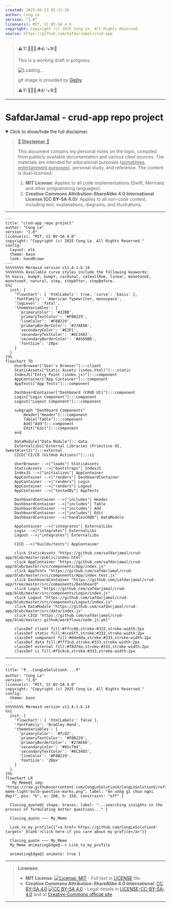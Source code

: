 ```yaml
---
created: 2025-06-13 05:31:26
author: Cong Le
version: "1.0"
license(s): MIT, CC BY-SA 4.0
copyright: Copyright (c) 2025 Cong Le. All Rights Reserved.
source: https://github.com/SafdarJamal/crud-app
---
```



> ⚠️🏗️🚧🦺🧱🪵🪨🪚🛠️👷
> 
> This is a working draft in progress.
> 
> ![Loading...](https://media0.giphy.com/media/v1.Y2lkPTc5MGI3NjExZmdoYWhxb3c2NmR6OGZoMzN5NWxqNjJmbmVxd3U0NDFobjc4ZHdvNyZlcD12MV9pbnRlcm5hbF9naWZfYnlfaWQmY3Q9Zw/xUA7bjPYcgAvwq5CKc/giphy.gif)
> 
> gif image is provided by [Giphy](https://giphy.com)
> 
> ⚠️🏗️🚧🦺🧱🪵🪨🪚🛠️👷

----


# SafdarJamal - crud-app repo project
<details open>
<summary>Click to show/hide the full disclaimer.</summary>
   
> <ins>📢 **Disclaimer** 🚨</ins>
>
> This document contains my personal notes on the topic,
> compiled from publicly available documentation and various cited sources.
> The materials are intended for educational purposes (<ins>sometimes, entertainment purposes</ins>), personal study, and reference.
> The content is dual-licensed:
> 1. **MIT License:** Applies to all code implementations (Swift, Mermaid, and other programming languages).
> 2. **Creative Commons Attribution-ShareAlike 4.0 International License (CC BY-SA 4.0):** Applies to all non-code content, including text, explanations, diagrams, and illustrations.

</details>


----

```mermaid
---
title: "crud-app repo project"
author: "Cong Le"
version: "1.0"
license(s): "MIT, CC BY-SA 4.0"
copyright: "Copyright (c) 2025 Cong Le. All Rights Reserved."
config:
  layout: elk
  theme: base
  look: handDrawn
---
%%%%%%%% Mermaid version v11.4.1-b.14
%%%%%%%% Available curve styles include the following keywords:
%% basis, bumpX, bumpY, cardinal, catmullRom, linear, monotoneX, monotoneY, natural, step, stepAfter, stepBefore.
%%{
  init: {
    'flowchart': { 'htmlLabels': true, 'curve': 'basis' },
    'fontFamily': 'American Typewriter, monospace',
    'logLevel': 'fatal',
    'themeVariables': {
      'primaryColor': '#22BB',
      'primaryTextColor': '#F8B229',
      'lineColor': '#F8B229',
      'primaryBorderColor': '#27AE60',
      'secondaryColor': '#E2F1',
      'secondaryTextColor': '#6C3483',
      'secondaryBorderColor': '#A569BD',
      'fontSize': '20px'
    }
  }
}%%
flowchart TD
    UserBrowser["User's Browser"]:::client
    StaticAssets["Static Assets (index.html)"]:::static
    IndexJS["Entry Point (index.js)"]:::component
    AppContainer["App Container"]:::component
    AppTests["App Tests"]:::component

    DashboardContainer["Dashboard (CRUD UI)"]:::component
    Login["Login Component"]:::component
    Logout["Logout Component"]:::component

    subgraph "Dashboard Components"
        Header["Header"]:::component
        Table["Table"]:::component
        Add["Add"]:::component
        Edit["Edit"]:::component
    end

    DataModule["Data Module"]:::data
    ExternalLibs["External Libraries (Primitive UI, SweetAlert2)"]:::external
    CICD["CI/CD (GitHub Actions)"]:::ci

    UserBrowser -->|"loads"| StaticAssets
    StaticAssets -->|"bootstraps"| IndexJS
    IndexJS -->|"initializes"| AppContainer
    AppContainer -->|"renders"| DashboardContainer
    AppContainer -->|"renders"| Login
    AppContainer -->|"renders"| Logout
    AppContainer -->|"testedBy"| AppTests

    DashboardContainer -->|"includes"| Header
    DashboardContainer -->|"includes"| Table
    DashboardContainer -->|"includes"| Add
    DashboardContainer -->|"includes"| Edit
    DashboardContainer -->|"handlesCRUD"| DataModule

    AppContainer -->|"integrates"| ExternalLibs
    Login -->|"integrates"| ExternalLibs
    Logout -->|"integrates"| ExternalLibs

    CICD -->|"builds/tests"| AppContainer

    click StaticAssets "https://github.com/safdarjamal/crud-app/blob/master/public/index.html"
    click AppContainer "https://github.com/safdarjamal/crud-app/blob/master/src/components/App/index.js"
    click AppTests "https://github.com/safdarjamal/crud-app/blob/master/src/components/App/index.test.js"
    click DashboardContainer "https://github.com/safdarjamal/crud-app/tree/master/src/components/Dashboard"
    click Login "https://github.com/safdarjamal/crud-app/blob/master/src/components/Login/index.js"
    click Logout "https://github.com/safdarjamal/crud-app/blob/master/src/components/Logout/index.js"
    click DataModule "https://github.com/safdarjamal/crud-app/blob/master/src/data/index.js"
    click CICD "https://github.com/safdarjamal/crud-app/blob/master/.github/workflows/node.js.yml"

    classDef client fill:#ffcc00,stroke:#333,stroke-width:2px
    classDef static fill:#cce5ff,stroke:#333,stroke-width:2px
    classDef component fill:#d4edda,stroke:#333,stroke-width:2px
    classDef data fill:#fff3cd,stroke:#333,stroke-width:2px
    classDef external fill:#f8d7da,stroke:#333,stroke-width:2px
    classDef ci fill:#f5c6cb,stroke:#333,stroke-width:2px

```

----

```mermaid
---
title: "❓...CongLeSolutionX....❓"
author: "Cong Le"
version: "1.0"
license(s): "MIT, CC BY-SA 4.0"
copyright: "Copyright (c) 2025 Cong Le. All Rights Reserved."
config:
  theme: base
---
%%%%%%%% Mermaid version v11.4.1-b.14
%%{
  init: {
    'flowchart': { 'htmlLabels': false },
    'fontFamily': 'Bradley Hand',
    'themeVariables': {
      'primaryColor': '#fc82',
      'primaryTextColor': '#F8B229',
      'primaryBorderColor': '#27AE60',
      'secondaryColor': '#81c784',
      'secondaryTextColor': '#6C3483',
      'lineColor': '#F8B229',
      'fontSize': '20px'
    }
  }
}%%
flowchart LR
   My_Meme@{ img: "https://raw.githubusercontent.com/CongLeSolutionX/CongLeSolutionX/refs/heads/main/assets/images/My-meme-light-bulb-question-marks.png", label: "Ăn uống gì chưa ngừi đẹp?", pos: "b", w: 200, h: 150, constraint: "off" }

  Closing_quote@{ shape: braces, label: "...searching insights in the process of formulating better questions..." }

  Closing_quote ~~~ My_Meme
    
  Link_to_my_profile{{"<a href='https://github.com/CongLeSolutionX' target='_blank'>Click here if you care about my profile</a>"}}

  Closing_quote ~~~ My_Meme
  My_Meme animatingEdge@--> Link_to_my_profile
  
  animatingEdge@{ animate: true }

```

---
><b>Licenses</b>:
>
>- <b>MIT License</b>:  [![License: MIT](https://img.shields.io/badge/License-MIT-yellow.svg)](LICENSE) - Full text in [LICENSE](LICENSE) file.
>- <b>Creative Commons Attribution-ShareAlike 4.0 International</b>: [CC BY-SA 4.0](https://creativecommons.org/licenses/by-sa/4.0/) [![CC BY-SA 4.0](https://licensebuttons.net/l/by-sa/4.0/88x31.png)](https://creativecommons.org/licenses/by-sa/4.0/) - Legal details in [LICENSE-CC-BY-SA-4.0](THE_PAST/LICENSE-CC-BY-SA-4.0) and at [Creative Commons official site](https://creativecommons.org/licenses/by-sa/4.0/).
>
---
